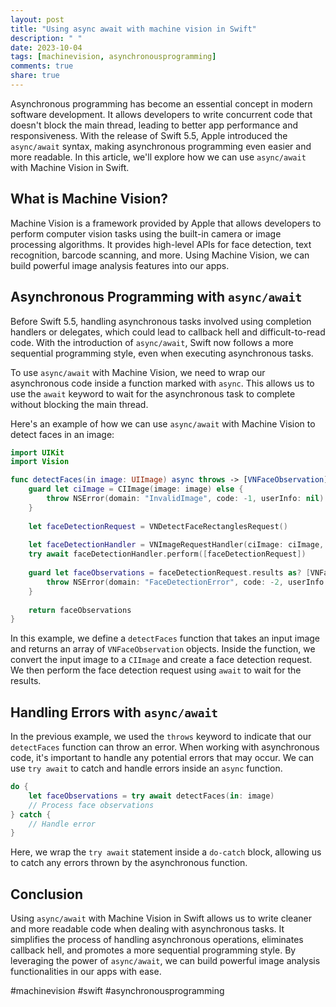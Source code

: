 ```yaml
---
layout: post
title: "Using async await with machine vision in Swift"
description: " "
date: 2023-10-04
tags: [machinevision, asynchronousprogramming]
comments: true
share: true
---
```


Asynchronous programming has become an essential concept in modern software development. It allows developers to write concurrent code that doesn't block the main thread, leading to better app performance and responsiveness. With the release of Swift 5.5, Apple introduced the `async/await` syntax, making asynchronous programming even easier and more readable. In this article, we'll explore how we can use `async/await` with Machine Vision in Swift.

## What is Machine Vision?

Machine Vision is a framework provided by Apple that allows developers to perform computer vision tasks using the built-in camera or image processing algorithms. It provides high-level APIs for face detection, text recognition, barcode scanning, and more. Using Machine Vision, we can build powerful image analysis features into our apps.

## Asynchronous Programming with `async/await`

Before Swift 5.5, handling asynchronous tasks involved using completion handlers or delegates, which could lead to callback hell and difficult-to-read code. With the introduction of `async/await`, Swift now follows a more sequential programming style, even when executing asynchronous tasks.

To use `async/await` with Machine Vision, we need to wrap our asynchronous code inside a function marked with `async`. This allows us to use the `await` keyword to wait for the asynchronous task to complete without blocking the main thread.

Here's an example of how we can use `async/await` with Machine Vision to detect faces in an image:

```swift
import UIKit
import Vision

func detectFaces(in image: UIImage) async throws -> [VNFaceObservation] {
    guard let ciImage = CIImage(image: image) else {
        throw NSError(domain: "InvalidImage", code: -1, userInfo: nil)
    }
    
    let faceDetectionRequest = VNDetectFaceRectanglesRequest()
    
    let faceDetectionHandler = VNImageRequestHandler(ciImage: ciImage, options: [:])
    try await faceDetectionHandler.perform([faceDetectionRequest])
    
    guard let faceObservations = faceDetectionRequest.results as? [VNFaceObservation] else {
        throw NSError(domain: "FaceDetectionError", code: -2, userInfo: nil)
    }
    
    return faceObservations
}
```

In this example, we define a `detectFaces` function that takes an input image and returns an array of `VNFaceObservation` objects. Inside the function, we convert the input image to a `CIImage` and create a face detection request. We then perform the face detection request using `await` to wait for the results.

## Handling Errors with `async/await`

In the previous example, we used the `throws` keyword to indicate that our `detectFaces` function can throw an error. When working with asynchronous code, it's important to handle any potential errors that may occur. We can use `try await` to catch and handle errors inside an `async` function.

```swift
do {
    let faceObservations = try await detectFaces(in: image)
    // Process face observations
} catch {
    // Handle error
}
```

Here, we wrap the `try await` statement inside a `do-catch` block, allowing us to catch any errors thrown by the asynchronous function.

## Conclusion

Using `async/await` with Machine Vision in Swift allows us to write cleaner and more readable code when dealing with asynchronous tasks. It simplifies the process of handling asynchronous operations, eliminates callback hell, and promotes a more sequential programming style. By leveraging the power of `async/await`, we can build powerful image analysis functionalities in our apps with ease.

#machinevision #swift #asynchronousprogramming